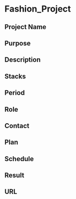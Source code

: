 # Fashion_Project

## Project Name

## Purpose

## Description

## Stacks



## Period


## Role


## Contact



## Plan


## Schedule

 

## Result



## URL

